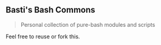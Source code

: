 ## Basti's Bash Commons
> Personal collection of pure-bash modules and scripts

Feel free to reuse or fork this.
